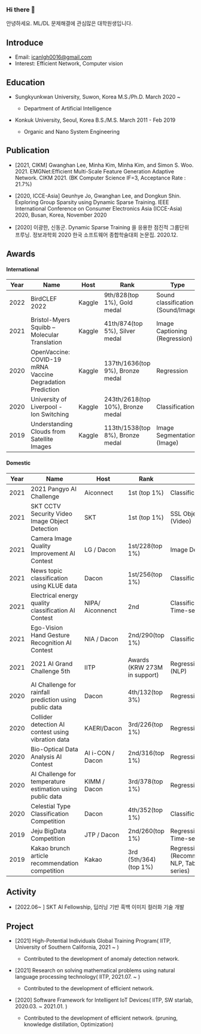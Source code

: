 ### Hi there 👋
안녕하세요. ML/DL 문제해결에 관심많은 대학원생입니다.
<!--
**lee-gwang/lee-gwang** is a ✨ _special_ ✨ repository because its `README.md` (this file) appears on your GitHub profile.

Here are some ideas to get you started:

- 🔭 I’m currently working on ...
- 🌱 I’m currently learning ...
- 👯 I’m looking to collaborate on ...
- 🤔 I’m looking for help with ...
- 💬 Ask me about ...
- 📫 How to reach me: ...
- 😄 Pronouns: ...
- ⚡ Fun fact: ...
-->

<!-- ![competition](https://road-to-kaggle-grandmaster.vercel.app/api/badges/{your id}/competition/light) -->
<!-- ![competition](https://road-to-kaggle-grandmaster.vercel.app/api/badges/gwanghan/competition/light) -->


## Introduce
- Email: icanlgh0016@gmail.com
- Interest: Efficient Network, Computer vision

## Education
- Sungkyunkwan University, Suwon, Korea M.S./Ph.D. March 2020 ~
  - Department of Artificial Intelligence

- Konkuk University, Seoul, Korea B.S./M.S. March 2011 - Feb 2019
  - Organic and Nano System Engineering

## Publication
- [2021, CIKM] Gwanghan Lee, Minha Kim, Minha Kim, and Simon S. Woo. 2021. EMGNet:Efficient Multi-Scale Feature Generation Adaptive Network. CIKM 2021. 
(BK Computer Science IF=3, Acceptance Rate : 21.7%)

- [2020, ICCE-Asia] Geunhye Jo, Gwanghan Lee, and Dongkun Shin. Exploring Group Sparsity using Dynamic Sparse Training. IEEE International Conference on Consumer Electronics Asia (ICCE-Asia) 2020, Busan, Korea, November 2020

- [2020] 이광한, 신동군. Dynamic Sparse Training 을 응용한 점진적 그룹단위 프루닝. 정보과학회 2020 한국 소프트웨어 종합학술대회 논문집. 2020.12.


## Awards

<!-- - [Image & Video] : 7 awards
- [Tabular (Time-series, Signal..)] : 8 awards
- [Sound] : 1 awards
- [Recsys] : 1 awards
- [NLP] : 2 awards -->

#### International
|**Year**| **Name**                                                     | **Host** | **Rank**          | **Type**         |
| ----   | ------------------------------------------------------------ | ------        | -------------------------------- | ------------------- |
| 2022   | BirdCLEF 2022                                              | Kaggle          | 9th/828(top 1%), Gold medal      | Sound classification (Sound/Image)  |
| 2021   | Bristol-Myers Squibb – Molecular Translation               | Kaggle          | 41th/874(top 5%), Silver medal   | Image Captioning (Regression)      |
| 2020   | OpenVaccine: COVID-19 mRNA Vaccine Degradation Prediction  | Kaggle          | 137th/1636(top 9%), Bronze medal | Regression          |
| 2020   | University of Liverpool - Ion Switching                    | Kaggle          | 243th/2618(top 10%), Bronze medal| Classification      |
| 2019   | Understanding Clouds from Satellite Images                 | Kaggle          | 113th/1538(top 8%), Bronze medal | Image Segmentation (Image)  |


#### Domestic

|**Year**| **Name**                                                   | **Host**        | **Rank**                    | **Type**         |
| ---- | ------------------------------------------------------------ | ------          | ----------------------------| ------------------- |
| 2021   | 2021 Pangyo AI Challenge                                   | Aiconnect       | 1st (top 1%)                | Classification (Video) |
| 2021   | SKT CCTV Security Video Image Object Detection             | SKT             | 1st (top 1%)                | SSL Object Detection (Video) |
| 2021   | Camera Image Quality Improvement AI Contest                | LG / Dacon      | 1st/228(top 1%)             | Image Denosing (Image) |
| 2021   | News topic classification using KLUE data                  | Dacon           | 1st/256(top 1%)             | Classification (NLP) |
| 2021   | Electrical energy quality classification AI Contest                    | NIPA/ Aiconnenct| 2nd                         | Classification (Tabular, Time-series) |
| 2021   | Ego-Vision Hand Gesture Recognition AI Contest             | NIA / Dacon     | 2nd/290(top 1%)             | Classification (Image) |
| 2021   | 2021 AI Grand Challenge 5th                                | IITP            | Awards (KRW 273M in support)| Regression/Classification (NLP) |
| 2020   | AI Challenge for rainfall prediction using public data     | Dacon           | 4th/132(top 3%)| Regression (Image) |
| 2020   | Collider detection AI contest using vibration data         | KAERI/Dacon     | 3rd/226(top 1%)| Regression (Signal)   |
| 2020   | Bio-Optical Data Analysis AI Contest                       | AI i-CON / Dacon| 2nd/316(top 1%) | Regression (Signal)  |
| 2020   | AI Challenge for temperature estimation using public data  | KIMM / Dacon    | 3rd/378(top 1%) | Regression (Tabular) |
| 2020   | Celestial Type Classification Competition                  | Dacon           | 4th/352(top 1%) | Classification (Tabular)  |
| 2019   | Jeju BigData Competition                                   | JTP / Dacon     | 2nd/260(top 1%) | Regression (Tabular, Time-series)  |
| 2019   | Kakao brunch article recommendation competition            | Kakao           | 3rd (5th/364)(top 1%) | Regression (Recommender system / NLP, Tabular, Time series)  |


## Activity
- [2022.06~ ] SKT AI Fellowship, 딥러닝 기반 흑백 이미지 컬러화 기술 개발


## Project
<!-- # 나중에 한화, 개인정보 넣기 -->
- [2021] High-Potential Individuals Global Training Program( IITP, University of Southern California, 2021 ~ )
  - Contributed to the development of anomaly detection network.

- [2021] Research on solving mathematical problems using natural language processing technology( IITP, 2021.07. ~ )
  - Contributed to the development of efficient network.
 
- [2020] Software Framework for Intelligent IoT Devices( IITP, SW starlab, 2020.03. ~ 2021.01. )
  - Contributed to the development of efficient network. (pruning, knowledge distillation, Optimization)


